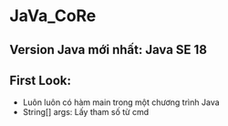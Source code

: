 # JaVa_CoRe


## Version Java mới nhất: Java SE 18

## First Look:
- Luôn luôn có hàm main trong một chương trình Java
- String[] args: Lấy tham số từ cmd
